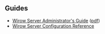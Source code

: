 ## Guides

- [Wirow Server Administrator's Guide](https://github.com/wirow-io/wirow-server/blob/master/docs/wirow.adoc) ([pdf](https://github.com/wirow-io/wirow-server/blob/master/docs/wirow.pdf))
- [Wirow Server Configuration Reference](https://github.com/wirow-io/wirow-server/blob/master/docs/wirow-configuration.ini)


